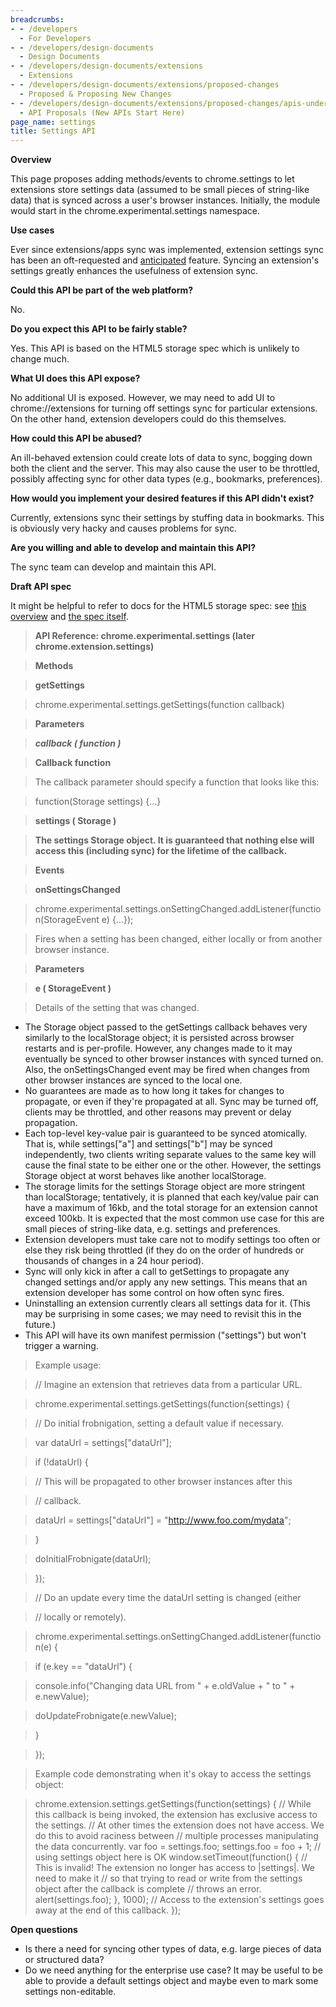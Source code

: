 ```yaml
---
breadcrumbs:
- - /developers
  - For Developers
- - /developers/design-documents
  - Design Documents
- - /developers/design-documents/extensions
  - Extensions
- - /developers/design-documents/extensions/proposed-changes
  - Proposed & Proposing New Changes
- - /developers/design-documents/extensions/proposed-changes/apis-under-development
  - API Proposals (New APIs Start Here)
page_name: settings
title: Settings API
---
```


**Overview**

This page proposes adding methods/events to chrome.settings to let extensions
store settings data (assumed to be small pieces of string-like data) that is
synced across a user's browser instances. Initially, the module would start in
the chrome.experimental.settings namespace.

**Use cases**

Ever since extensions/apps sync was implemented, extension settings sync has
been an oft-requested and
[anticipated](http://googlesystem.blogspot.com/2010/12/predictions-for-googles-2011.html)
feature. Syncing an extension's settings greatly enhances the usefulness of
extension sync.

**Could this API be part of the web platform?**

No.

**Do you expect this API to be fairly stable?**

Yes. This API is based on the HTML5 storage spec which is unlikely to change
much.

**What UI does this API expose?**

No additional UI is exposed. However, we may need to add UI to
chrome://extensions for turning off settings sync for particular extensions. On
the other hand, extension developers could do this themselves.

**How could this API be abused?**

An ill-behaved extension could create lots of data to sync, bogging down both
the client and the server. This may also cause the user to be throttled,
possibly affecting sync for other data types (e.g., bookmarks, preferences).

**How would you implement your desired features if this API didn't exist?**

Currently, extensions sync their settings by stuffing data in bookmarks. This is obviously very hacky and causes problems for sync.

**Are you willing and able to develop and maintain this API?**

The sync team can develop and maintain this API.

**Draft API spec**

It might be helpful to refer to docs for the HTML5 storage spec: see [this
overview](http://diveintohtml5.org/storage.html) and [the spec
itself](http://dev.w3.org/html5/webstorage/).

> **API Reference: chrome.experimental.settings (later
> chrome.extension.settings)**

> **Methods**

> **getSettings**

> chrome.experimental.settings.getSettings(function callback)

> **Parameters**

> ***callback ( function )***

> **Callback function**

> The callback parameter should specify a function that looks like this:

> function(Storage settings) {...}

> **settings ( Storage )**

> **The settings Storage object. It is guaranteed that nothing else will access this (including sync) for the lifetime of the callback.**

> **Events**

> **onSettingsChanged**

> chrome.experimental.settings.onSettingChanged.addListener(function(StorageEvent
> e) {...});

> Fires when a setting has been changed, either locally or from another browser
> instance.

> **Parameters**

> **e ( StorageEvent )**

> Details of the setting that was changed.

*   The Storage object passed to the getSettings callback behaves very
            similarly to the localStorage object; it is persisted across browser
            restarts and is per-profile. However, any changes made to it may
            eventually be synced to other browser instances with synced turned
            on. Also, the onSettingsChanged event may be fired when changes from
            other browser instances are synced to the local one.
*   No guarantees are made as to how long it takes for changes to
            propagate, or even if they're propagated at all. Sync may be turned
            off, clients may be throttled, and other reasons may prevent or
            delay propagation.
*   Each top-level key-value pair is guaranteed to be synced atomically.
            That is, while settings\["a"\] and settings\["b"\] may be synced
            independently, two clients writing separate values to the same key
            will cause the final state to be either one or the other. However,
            the settings Storage object at worst behaves like another
            localStorage.
*   The storage limits for the settings Storage object are more
            stringent than localStorage; tentatively, it is planned that each
            key/value pair can have a maximum of 16kb, and the total storage for
            an extension cannot exceed 100kb. It is expected that the most
            common use case for this are small pieces of string-like data, e.g.
            settings and preferences.
*   Extension developers must take care not to modify settings too often
            or else they risk being throttled (if they do on the order of
            hundreds or thousands of changes in a 24 hour period).
*   Sync will only kick in after a call to getSettings to propagate any
            changed settings and/or apply any new settings. This means that an
            extension developer has some control on how often sync fires.
*   Uninstalling an extension currently clears all settings data for it.
            (This may be surprising in some cases; we may need to revisit this
            in the future.)
*   This API will have its own manifest permission ("settings") but
            won't trigger a warning.

> Example usage:

> // Imagine an extension that retrieves data from a particular URL.

> chrome.experimental.settings.getSettings(function(settings) {

> // Do initial frobnigation, setting a default value if necessary.

> var dataUrl = settings\["dataUrl"\];

> if (!dataUrl) {

> // This will be propagated to other browser instances after this

> // callback.

> dataUrl = settings\["dataUrl"\] = "http://www.foo.com/mydata";

> }

> doInitialFrobnigate(dataUrl);

> });

> // Do an update every time the dataUrl setting is changed (either

> // locally or remotely).

> chrome.experimental.settings.onSettingChanged.addListener(function(e) {

> if (e.key == "dataUrl") {

> console.info("Changing data URL from " + e.oldValue + " to " + e.newValue);

> doUpdateFrobnigate(e.newValue);

> }

> });

> Example code demonstrating when it's okay to access the settings object:

> chrome.extension.settings.getSettings(function(settings) {
> // While this callback is being invoked, the extension has exclusive access to
> the settings.
> // At other times the extension does not have access. We do this to avoid
> raciness between
> // multiple processes manipulating the data concurrently.
> var foo = settings.foo;
> settings.foo = foo + 1; // using settings object here is OK
> window.setTimeout(function() {
> // This is invalid! The extension no longer has access to |settings|. We need
> to make it
> // so that trying to read or write from the settings object after the callback
> is complete
> // throws an error.
> alert(settings.foo);
> }, 1000);
> // Access to the extension's settings goes away at the end of this callback.
> });

**Open questions**

*   Is there a need for syncing other types of data, e.g. large pieces
            of data or structured data?
*   Do we need anything for the enterprise use case? It may be useful to
            be able to provide a default settings object and maybe even to mark
            some settings non-editable.